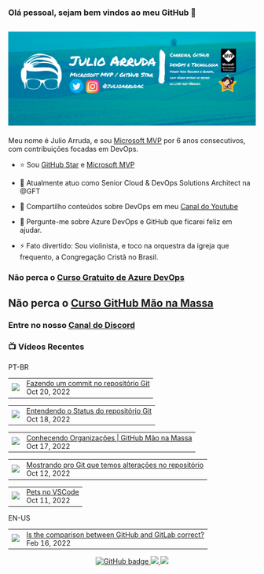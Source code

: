 ### Olá pessoal, sejam bem vindos ao meu GitHub 👋

## [![Julio Arruda Header](https://raw.githubusercontent.com/julioarruda/julioarruda/master/fundo%20github.png)](https://youtube.com/user/julioarrudac)
Meu nome é Julio Arruda, e sou [Microsoft MVP](https://mvp.microsoft.com/pt-br/PublicProfile/5002557?fullName=Julio%20%20Arruda) por 6 anos consecutivos, com contribuições focadas em DevOps.


- ⭐ Sou [GitHub Star](https://stars.github.com/profiles/julioarruda) e [Microsoft MVP](https://mvp.microsoft.com/pt-br/PublicProfile/5002557?fullName=Julio%20%20Arruda)

- 🔭 Atualmente atuo como Senior Cloud & DevOps Solutions Architect na @GFT

- 👯 Compartilho conteúdos sobre DevOps em meu [Canal do Youtube](https://youtube.com/user/julioarrudac)

- 💬 Pergunte-me sobre Azure DevOps e GitHub que ficarei feliz em ajudar.

- ⚡ Fato divertido: Sou violinista, e toco na orquestra da igreja que frequento, a Congregação Cristã no Brasil.





### Não perca o [Curso Gratuito de Azure DevOps](https://github.com/julioarruda/Curso-Azure-DevOps)

## Não perca o [Curso GitHub Mão na Massa](https://github.com/github-mao-na-massa/curso-github-mao-na-massa)

### Entre no nosso [Canal do Discord](https://discord.gg/HAr9WFYkpB)


### 📺 Vídeos Recentes

PT-BR

<!-- YOUTUBE:START --><table><tr><td><a href="https://www.youtube.com/watch?v=DPGj4ferbvU"><img width="140px" src="https://i.ytimg.com/vi/DPGj4ferbvU/mqdefault.jpg"></a></td>
<td><a href="https://www.youtube.com/watch?v=DPGj4ferbvU">Fazendo um commit no repositório Git</a><br/>Oct 20, 2022</td></tr></table>
<table><tr><td><a href="https://www.youtube.com/watch?v=_MIsgaaHL8E"><img width="140px" src="https://i.ytimg.com/vi/_MIsgaaHL8E/mqdefault.jpg"></a></td>
<td><a href="https://www.youtube.com/watch?v=_MIsgaaHL8E">Entendendo o Status do repositório Git</a><br/>Oct 18, 2022</td></tr></table>
<table><tr><td><a href="https://www.youtube.com/watch?v=tHBV8FuZd6M"><img width="140px" src="https://i.ytimg.com/vi/tHBV8FuZd6M/mqdefault.jpg"></a></td>
<td><a href="https://www.youtube.com/watch?v=tHBV8FuZd6M">Conhecendo Organizações | GitHub Mão na Massa</a><br/>Oct 17, 2022</td></tr></table>
<table><tr><td><a href="https://www.youtube.com/watch?v=GEql1E7As88"><img width="140px" src="https://i.ytimg.com/vi/GEql1E7As88/mqdefault.jpg"></a></td>
<td><a href="https://www.youtube.com/watch?v=GEql1E7As88">Mostrando pro Git que temos alterações no repositório</a><br/>Oct 12, 2022</td></tr></table>
<table><tr><td><a href="https://www.youtube.com/watch?v=-rVq0yluMfw"><img width="140px" src="https://i.ytimg.com/vi/-rVq0yluMfw/mqdefault.jpg"></a></td>
<td><a href="https://www.youtube.com/watch?v=-rVq0yluMfw">Pets no VSCode</a><br/>Oct 11, 2022</td></tr></table>
<!-- YOUTUBE:END -->

EN-US
<!-- YOUTUBEEN:START --><table><tr><td><a href="https://www.youtube.com/watch?v=wHo1ftsyzNE"><img width="140px" src="https://i.ytimg.com/vi/wHo1ftsyzNE/mqdefault.jpg"></a></td>
<td><a href="https://www.youtube.com/watch?v=wHo1ftsyzNE">Is the comparison between GitHub and GitLab correct?</a><br/>Feb 16, 2022</td></tr></table>
<!-- YOUTUBEEN:END -->



<p align="center">
  <a href="https://github.com/julioarruda?tab=followers">
    <img src="https://img.shields.io/github/followers/julioarruda?label=Followers&logo=GitHub&style=for-the-badge" alt="GitHub badge" />
  </a>
  <a href="http://twitter.com/julioarrudac">
    <img src="https://img.shields.io/twitter/follow/julioarrudac?label=Twitter&logo=twitter&style=for-the-badge" />
  </a>
  <a href="http://youtube.com/c/julioarruda?sub_confirmation=1">
    <img src="https://img.shields.io/youtube/views/4BYlkYtHNus?label=YouTube&logo=YouTube&style=for-the-badge" />
  </a>
</p>

<!--
**julioarruda/julioarruda** is a ✨ _special_ ✨ repository because its `README.md` (this file) appears on your GitHub profile.

Here are some ideas to get you started:

- 🔭 I’m currently working on ...
- 🌱 I’m currently learning ...
- 👯 I’m looking to collaborate on ...
- 🤔 I’m looking for help with ...
- 💬 Ask me about ...
- 📫 How to reach me: ...
- 😄 Pronouns: ...
- ⚡ Fun fact: ...
-->
